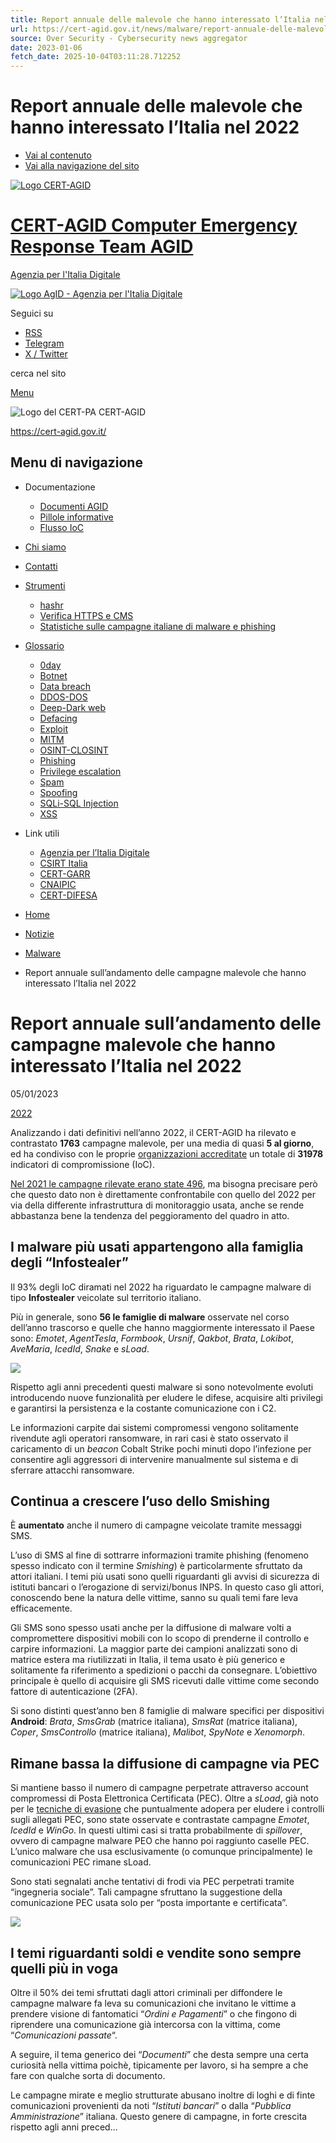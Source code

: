 ```yaml
---
title: Report annuale delle malevole che hanno interessato l’Italia nel 2022
url: https://cert-agid.gov.it/news/malware/report-annuale-delle-malevole-che-hanno-interessato-litalia-nel-2022/
source: Over Security - Cybersecurity news aggregator
date: 2023-01-06
fetch_date: 2025-10-04T03:11:28.712252
---
```


# Report annuale delle malevole che hanno interessato l’Italia nel 2022

* [Vai al contenuto](#main)
* [Vai alla navigazione del sito](#menu "accedi al menu")

[![Logo CERT-AGID](/wp-content/themes/cert-agid/assets/images/cert-agid-logo-white.svg)](https://cert-agid.gov.it/)

# [CERT-AGID Computer Emergency Response Team AGID](https://cert-agid.gov.it/)

[Agenzia per
l'Italia Digitale](https://www.agid.gov.it)

[![Logo AgID - Agenzia per l'Italia Digitale](/wp-content/themes/cert-agid/assets/images/logo-agid.svg)](https://www.agid.gov.it)

Seguici su

* [RSS](https://cert-agid.gov.it/feed/ "RSS")
* [Telegram](https://t.me/certagid "Telegram")
* [X / Twitter](https://twitter.com/agidcert "X / Twitter")

cerca nel sito

[Menu](#menu "accedi al menu")

![Logo del CERT-PA](/wp-content/themes/cert-agid/assets/images/cert-agid-logo-black.svg)
CERT-AGID

<https://cert-agid.gov.it/>

## Menu di navigazione

* Documentazione
  + [Documenti AGID](https://cert-agid.gov.it/documenti-agid/)
  + [Pillole informative](https://cert-agid.gov.it/pillole-informative/)
  + [Flusso IoC](https://cert-agid.gov.it/scarica-il-modulo-accreditamento-feed-ioc/)
* [Chi siamo](https://cert-agid.gov.it/chi-siamo/)
* [Contatti](https://cert-agid.gov.it/contatti/)
* [Strumenti](https://cert-agid.gov.it/strumenti/)
  + [hashr](https://cert-agid.gov.it/hashr/)
  + [Verifica HTTPS e CMS](https://cert-agid.gov.it/verifica-https-cms/)
  + [Statistiche sulle campagne italiane di malware e phishing](https://cert-agid.gov.it/statistiche/)
* [Glossario](https://cert-agid.gov.it/glossario/)
  + [0day](https://cert-agid.gov.it/glossario/0day/)
  + [Botnet](https://cert-agid.gov.it/glossario/botnet/)
  + [Data breach](https://cert-agid.gov.it/glossario/data-breach/)
  + [DDOS-DOS](https://cert-agid.gov.it/glossario/ddos-dos/)
  + [Deep-Dark web](https://cert-agid.gov.it/glossario/deep-dark-web/)
  + [Defacing](https://cert-agid.gov.it/glossario/defacing/)
  + [Exploit](https://cert-agid.gov.it/glossario/exploit/)
  + [MITM](https://cert-agid.gov.it/glossario/mitm/)
  + [OSINT-CLOSINT](https://cert-agid.gov.it/glossario/osint-closint/)
  + [Phishing](https://cert-agid.gov.it/glossario/phishing/)
  + [Privilege escalation](https://cert-agid.gov.it/glossario/privilege-escalation/)
  + [Spam](https://cert-agid.gov.it/glossario/spam/)
  + [Spoofing](https://cert-agid.gov.it/glossario/spoofing/)
  + [SQLi-SQL Injection](https://cert-agid.gov.it/glossario/sqli-sql-injection/)
  + [XSS](https://cert-agid.gov.it/glossario/xss/)
* Link utili
  + [Agenzia per l’Italia Digitale](https://www.agid.gov.it/)
  + [CSIRT Italia](https://csirt.gov.it)
  + [CERT-GARR](https://www.cert.garr.it/)
  + [CNAIPIC](https://www.commissariatodips.it/profilo/cnaipic/index.html)
  + [CERT-DIFESA](https://www.difesa.it/smd/cor/cert-difesa/25338.html)

* [Home](https://cert-agid.gov.it/)
* [Notizie](https://cert-agid.gov.it/category/news/)
* [Malware](https://cert-agid.gov.it/category/news/malware/)
* Report annuale sull’andamento delle campagne malevole che hanno interessato l’Italia nel 2022

# Report annuale sull’andamento delle campagne malevole che hanno interessato l’Italia nel 2022

05/01/2023

 [2022](https://cert-agid.gov.it/tag/2022/)

Analizzando i dati definitivi nell’anno 2022, il CERT-AGID ha rilevato e contrastato **1763** campagne malevole, per una media di quasi **5 al giorno**, ed ha condiviso con le proprie [organizzazioni accreditate](https://cert-agid.gov.it/scarica-il-modulo-accreditamento-feed-ioc/) un totale di **31978** indicatori di compromissione (IoC).

[Nel 2021 le campagne rilevate erano state 496](https://cert-agid.gov.it/news/i-malware-del-2021-che-hanno-interessato-litalia/), ma bisogna precisare però che questo dato non è direttamente confrontabile con quello del 2022 per via della differente infrastruttura di monitoraggio usata, anche se rende abbastanza bene la tendenza del peggioramento del quadro in atto.

## I malware più usati appartengono alla famiglia degli “Infostealer”

Il 93% degli IoC diramati nel 2022 ha riguardato le campagne malware di tipo **Infostealer** veicolate sul territorio italiano.

Più in generale, sono **56 le famiglie di malware** osservate nel corso dell’anno trascorso e quelle che hanno maggiormente interessato il Paese sono: *Emotet*, *AgentTesla*, *Formbook*, *Ursnif*, *Qakbot*, *Brata*, *Lokibot*, *AveMaria*, *IcedId*, *Snake* e *sLoad*.

![](https://cert-agid.gov.it/wp-content/uploads/2023/01/malware_2022.png)

Rispetto agli anni precedenti questi malware si sono notevolmente evoluti introducendo nuove funzionalità per eludere le difese, acquisire alti privilegi e garantirsi la persistenza e la costante comunicazione con i C2.

Le informazioni carpite dai sistemi compromessi vengono solitamente rivendute agli operatori ransomware, in rari casi è stato osservato il caricamento di un *beacon* Cobalt Strike pochi minuti dopo l’infezione per consentire agli aggressori di intervenire manualmente sul sistema e di sferrare attacchi ransomware.

## Continua a crescere l’uso dello Smishing

È **aumentato** anche il numero di campagne veicolate tramite messaggi SMS.

L’uso di SMS al fine di sottrarre informazioni tramite phishing (fenomeno spesso indicato con il termine *Smishing*) è particolarmente sfruttato da attori italiani. I temi più usati sono quelli riguardanti gli avvisi di sicurezza di istituti bancari o l’erogazione di servizi/bonus INPS. In questo caso gli attori, conoscendo bene la natura delle vittime, sanno su quali temi fare leva efficacemente.

Gli SMS sono spesso usati anche per la diffusione di malware volti a compromettere dispositivi mobili con lo scopo di prenderne il controllo e carpire informazioni. La maggior parte dei campioni analizzati sono di matrice estera ma riutilizzati in Italia, il tema usato è più generico e solitamente fa riferimento a spedizioni o pacchi da consegnare. L’obiettivo principale è quello di acquisire gli SMS ricevuti dalle vittime come secondo fattore di autenticazione (2FA).

Si sono distinti quest’anno ben 8 famiglie di malware specifici per dispositivi **Android**: *Brata*, *SmsGrab* (matrice italiana), *SmsRat* (matrice italiana), *Coper*, *SmsControllo* (matrice italiana), *Malibot*, *SpyNote* e *Xenomorph*.

## Rimane bassa la diffusione di campagne via PEC

Si mantiene basso il numero di campagne perpetrate attraverso account compromessi di Posta Elettronica Certificata (PEC). Oltre a *sLoad*, già noto per le [tecniche di evasione](https://cert-agid.gov.it/news/sload-elude-controlli-estensioni-file-negli-archivi-zip-via-pec/) che puntualmente adopera per eludere i controlli sugli allegati PEC, sono state osservate e contrastate campagne *Emotet*, *IcedId* e *WinGo*. In questi ultimi casi si tratta probabilmente di *spillover*, ovvero di campagne malware PEO che hanno poi raggiunto caselle PEC. L’unico malware che usa esclusivamente (o comunque principalmente) le comunicazioni PEC rimane sLoad.

Sono stati segnalati anche tentativi di frodi via PEC perpetrati tramite “ingegneria sociale”. Tali campagne sfruttano la suggestione della comunicazione PEC usata solo per “posta importante e certificata”.

![](https://cert-agid.gov.it/wp-content/uploads/2023/01/canali_diffusione_malware_2022.png)

## I temi riguardanti soldi e vendite sono sempre quelli più in voga

Oltre il 50% dei temi sfruttati dagli attori criminali per diffondere le campagne malware fa leva su comunicazioni che invitano le vittime a prendere visione di fantomatici “*Ordini e Pagamenti*” o che fingono di riprendere una comunicazione già intercorsa con la vittima, come “*Comunicazioni passate*“.

A seguire, il tema generico dei “*Documenti*” che desta sempre una certa curiosità nella vittima poichè, tipicamente per lavoro, si ha sempre a che fare con qualche sorta di documento.

Le campagne mirate e meglio strutturate abusano inoltre di loghi e di finte comunicazioni provenienti da noti “*Istituti bancari*” o dalla “*Pubblica Amministrazione*” italiana. Questo genere di campagne, in forte crescita rispetto agli anni preced...